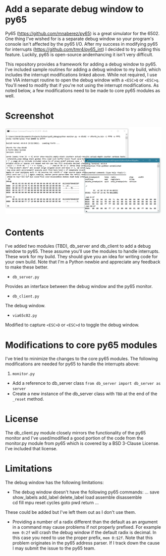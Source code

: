 # Add a separate debug window to py65
Py65 (https://github.com/mnaberez/py65) is a great simulator for the 6502.  One thing I've wished for is a separate debug window so your program's console isn't affected by the py65 I/O.  After my success in modifying py65 for interrupts (https://github.com/tmr4/py65_int) I decided to try adding this feature. Luckily, py65 is open-source andenhancing it isn't very difficult.

This repository provides a framework for adding a debug window to py65.  I've included sample routines for adding a debug window to my build, which includes the interrupt modifications linked above.  While not required, I use the VIA interrupt routine to open the debug window with a `<ESC>Q` or `<ESC>q`.  You'll need to modify that if you're not using the interrupt modifications.  As noted below, a few modifications need to be made to core py65 modules as well.

# Screenshot

![Screenshot of debug window](img/py65_dbwin.png)

# Contents

I've added two modules (TBD), db_server and db_client to add a debug window to py65.  These assume you'll use the modules to handle interrupts.  These work for my build.  They should give you an idea for writing code for your own build.  Note that I'm a Python newbie and appreciate any feedback to make these better.

* `db_server.py`

Provides an interface between the debug window and the py65 monitor.

* `db_client.py`

The debug window.
  
* `via65c02.py`

Modified to capture `<ESC>D` or `<ESC>d` to toggle the debug window.

# Modifications to core py65 modules

I've tried to minimize the changes to the core py65 modules.  The following modifications are needed for py65 to handle the interrupts above:

1. `monitor.py`

* Add a reference to db_server class `from db_server import db_server as server`
* Create a new instance of the db_server class with `TBD` at the end of the `_reset` method.

# License

The db_client.py module closely mirrors the functionality of the py65 monitor and I've used/modified a good portion of the code from the monitor.py module from py65 which is covered by a BSD 3-Clause License.  I've included that license.

# Limitations

The debug window has the following limitations:

* The debug window doesn't have the following py65 commands: 
...
save            show_labels
add_label       delete_label       load
assemble        disassemble        
cd              fill               mpu   reset
cycles          goto               pwd   return
...

These could be added but I've left them out as I don't use them.

* Providing a number of a radix different than the default as an argument in a command may cause problems if not properly prefixed.  For example `mem 0:2f` will crash the debug window if the default radix is decimal.  In this case you need to use the proper prefix, `mem 0:$2f`.  Note that this problem originates in the py65 address parser.  If I track down the cause I may submit the issue to the py65 team.
